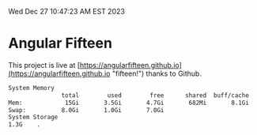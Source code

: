 Wed Dec 27 10:47:23 AM EST 2023

# Angular Fifteen


This project is live at [https://angularfifteen.github.io](https://angularfifteen.github.io "fifteen!") thanks to Github.

```bash
System Memory
               total        used        free      shared  buff/cache   available
Mem:            15Gi       3.5Gi       4.7Gi       682Mi       8.1Gi        11Gi
Swap:          8.0Gi       1.0Gi       7.0Gi
System Storage
1.3G	.
